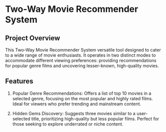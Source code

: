 # Two-Way Movie Recommender System

## Project Overview
This Two-Way Movie Recommender System versatile tool designed to cater to a wide range of movie enthusiasts. It operates in two distinct modes to accommodate different viewing preferences: providing recommendations for popular genre films and uncovering lesser-known, high-quality movies.

## Features
1. Popular Genre Recommendations: Offers a list of top 10 movies in a selected genre, focusing on the most popular and highly rated films. Ideal for viewers who prefer trending and mainstream content.

2. Hidden Gems Discovery: Suggests three movies similar to a user-selected title, prioritizing high-quality but less popular films. Perfect for those seeking to explore underrated or niche content.
